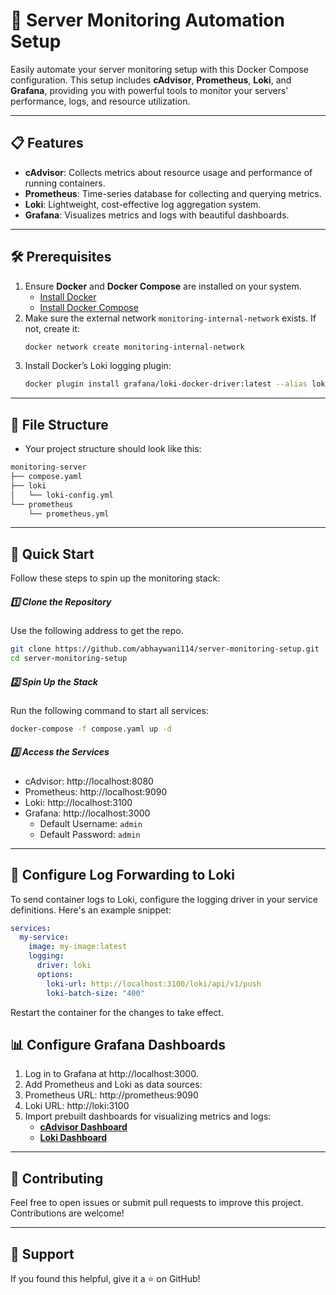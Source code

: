 # 🚀 Server Monitoring Automation Setup

Easily automate your server monitoring setup with this Docker Compose configuration. This setup includes **cAdvisor**, **Prometheus**, **Loki**, and **Grafana**, providing you with powerful tools to monitor your servers' performance, logs, and resource utilization.

---

## 📋 Features
- **cAdvisor**: Collects metrics about resource usage and performance of running containers.
- **Prometheus**: Time-series database for collecting and querying metrics.
- **Loki**: Lightweight, cost-effective log aggregation system.
- **Grafana**: Visualizes metrics and logs with beautiful dashboards.

---

## 🛠 Prerequisites
1. Ensure **Docker** and **Docker Compose** are installed on your system.
   - [Install Docker](https://docs.docker.com/get-docker/)
   - [Install Docker Compose](https://docs.docker.com/compose/install/)
2. Make sure the external network `monitoring-internal-network` exists. If not, create it:
   ```bash
   docker network create monitoring-internal-network
   ```
3. Install Docker’s Loki logging plugin:
   ```bash
   docker plugin install grafana/loki-docker-driver:latest --alias loki --grant-all-permissions
   ```

---

## 📂 File Structure
- Your project structure should look like this:
```bash
monitoring-server
├── compose.yaml
├── loki
│   └── loki-config.yml
└── prometheus
    └── prometheus.yml
```

---

## 🚀 Quick Start

Follow these steps to spin up the monitoring stack:

##### 1️⃣ Clone the Repository
Use the following address to get the repo.

```bash
git clone https://github.com/abhaywani114/server-monitoring-setup.git
cd server-monitoring-setup
```

##### 2️⃣ Spin Up the Stack
Run the following command to start all services:

```bash
docker-compose -f compose.yaml up -d
```

##### 3️⃣ Access the Services

- cAdvisor: http://localhost:8080
- Prometheus: http://localhost:9090
- Loki: http://localhost:3100
- Grafana: http://localhost:3000
    * Default Username: `admin`
    * Default Password: `admin`

---

## 🔧 Configure Log Forwarding to Loki
To send container logs to Loki, configure the logging driver in your service definitions. Here's an example snippet:
```yml
services:
  my-service:
    image: my-image:latest
    logging:
      driver: loki
      options:
        loki-url: http://localhost:3100/loki/api/v1/push
        loki-batch-size: "400"
```
Restart the container for the changes to take effect.

##  📊 Configure Grafana Dashboards
1. Log in to Grafana at http://localhost:3000.
2. Add Prometheus and Loki as data sources:
3. Prometheus URL: http://prometheus:9090
4. Loki URL: http://loki:3100
5. Import prebuilt dashboards for visualizing metrics and logs:
   - **[cAdvisor Dashboard](https://grafana.com/grafana/dashboards/893-main/)**
   - **[Loki Dashboard](https://grafana.com/grafana/dashboards/13186-loki-dashboard/)**

---
## 🤝 Contributing
Feel free to open issues or submit pull requests to improve this project. Contributions are welcome!

---
## 🌟 Support
If you found this helpful, give it a ⭐ on GitHub!

